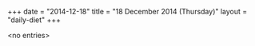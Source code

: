 +++
date = "2014-12-18"
title = "18 December 2014 (Thursday)"
layout = "daily-diet"
+++

<p>&lt;no entries&gt;</p>